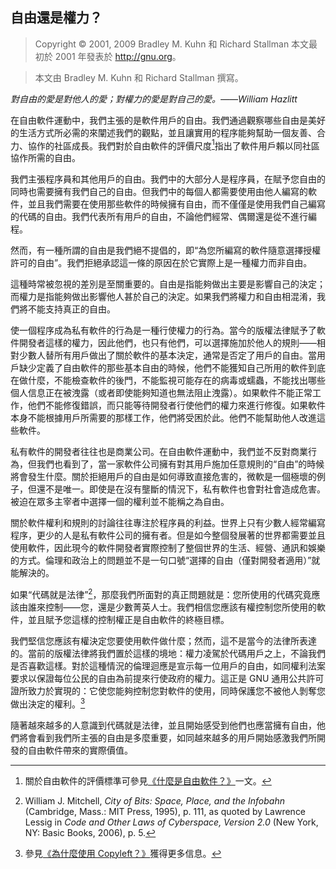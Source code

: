 ## 自由還是權力？<!--(pandoc) {#pandoc_freedom-or-power}(pandoc)-->

> Copyright © 2001, 2009 Bradley M. Kuhn 和 Richard Stallman 本文最初於 2001 年發表於 <http://gnu.org>。

> 本文由 Bradley M. Kuhn 和 Richard Stallman 撰寫。

*對自由的愛是對他人的愛；對權力的愛是對自己的愛。——William Hazlitt*

在自由軟件運動中，我們主張的是軟件用戶的自由。我們通過觀察哪些自由是美好的生活方式所必需的來闡述我們的觀點，並且讓實用的程序能夠幫助一個友善、合力、協作的社區成長。我們對於自由軟件的評價尺度[^free-or-power-1]指出了軟件用戶賴以同社區協作所需的自由。

我們主張程序員和其他用戶的自由。我們中的大部分人是程序員，在賦予您自由的同時也需要擁有我們自己的自由。但我們中的每個人都需要使用由他人編寫的軟件，並且我們需要在使用那些軟件的時候擁有自由，而不僅僅是使用我們自己編寫的代碼的自由。我們代表所有用戶的自由，不論他們經常、偶爾還是從不進行編程。

然而，有一種所謂的自由是我們絕不提倡的，即“為您所編寫的軟件隨意選擇授權許可的自由”。我們拒絕承認這一條的原因在於它實際上是一種權力而非自由。

這種時常被忽視的差別是至關重要的。自由是指能夠做出主要是影響自己的決定；而權力是指能夠做出影響他人甚於自己的決定。如果我們將權力和自由相混淆，我們將不能支持真正的自由。

使一個程序成為私有軟件的行為是一種行使權力的行為。當今的版權法律賦予了軟件開發者這樣的權力，因此他們，也只有他們，可以選擇施加於他人的規則——相對少數人替所有用戶做出了關於軟件的基本決定，通常是否定了用戶的自由。當用戶缺少定義了自由軟件的那些基本自由的時候，他們不能獲知自己所用的軟件到底在做什麼，不能檢查軟件的後門，不能監視可能存在的病毒或蠕蟲，不能找出哪些個人信息正在被洩露（或者即使能夠知道也無法阻止洩露）。如果軟件不能正常工作，他們不能修復錯誤，而只能等待開發者行使他們的權力來進行修復。如果軟件本身不能根據用戶所需要的那樣工作，他們將受困於此。他們不能幫助他人改進這些軟件。

私有軟件的開發者往往也是商業公司。在自由軟件運動中，我們並不反對商業行為，但我們也看到了，當一家軟件公司擁有對其用戶施加任意規則的“自由”的時候將會發生什麼。關於拒絕用戶的自由是如何導致直接危害的，微軟是一個極壞的例子，但還不是唯一。即使是在沒有壟斷的情況下，私有軟件也會對社會造成危害。被迫在眾多主宰者中選擇一個的權利並不能稱之為自由。

關於軟件權利和規則的討論往往專注於程序員的利益。世界上只有少數人經常編寫程序，更少的人是私有軟件公司的擁有者。但是如今整個發展著的世界都需要並且使用軟件，因此現今的軟件開發者實際控制了整個世界的生活、經營、通訊和娛樂的方式。倫理和政治上的問題並不是一句口號“選擇的自由（僅對開發者適用）”就能解決的。

如果“代碼就是法律”[^free-or-power-2]，那麼我們所面對的真正問題就是：您所使用的代碼究竟應該由誰來控制——您，還是少數菁英人士。我們相信您應該有權控制您所使用的軟件，並且賦予您這樣的控制權正是自由軟件的終極目標。

我們堅信您應該有權決定您要使用軟件做什麼；然而，這不是當今的法律所表達的。當前的版權法律將我們置於這樣的境地：權力凌駕於代碼用戶之上，不論我們是否喜歡這樣。對於這種情況的倫理迴應是宣示每一位用戶的自由，如同權利法案要求以保證每位公民的自由為前提來行使政府的權力。這正是 GNU 通用公共許可證所致力於實現的：它使您能夠控制您對軟件的使用，同時保護您不被他人剝奪您做出決定的權利。[^free-or-power-3]

隨著越來越多的人意識到代碼就是法律，並且開始感受到他們也應當擁有自由，他們將會看到我們所主張的自由是多麼重要，如同越來越多的用戶開始感激我們所開發的自由軟件帶來的實際價值。

 [^free-or-power-1]: 關於自由軟件的評價標準可參見[《什麼是自由軟件？》](free-sw.md)一文。

 [^free-or-power-2]:  William J. Mitchell, *City of Bits: Space, Place, and the Infobahn* (Cambridge, Mass.: MIT Press, 1995), p. 111, as quoted by Lawrence Lessig in *Code and Other Laws of Cyberspace, Version 2.0* (New York, NY: Basic Books, 2006), p. 5. 

 [^free-or-power-3]: 參見[《為什麼使用 Copyleft？》](why-copyleft.md)獲得更多信息。 

